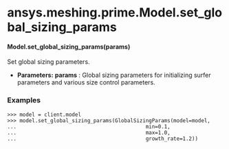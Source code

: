 # ansys.meshing.prime.Model.set_global_sizing_params

<a id="ansys.meshing.prime.Model.set_global_sizing_params"></a>

#### Model.set_global_sizing_params(params)

Set global sizing parameters.

* **Parameters:**
  **params**
  : Global sizing parameters for initializing surfer parameters and
    various size control parameters.

### Examples

```pycon
>>> model = client.model
>>> model.set_global_sizing_params(GlobalSizingParams(model=model,
...                                          min=0.1,
...                                          max=1.0,
...                                          growth_rate=1.2))
```

<!-- !! processed by numpydoc !! -->
